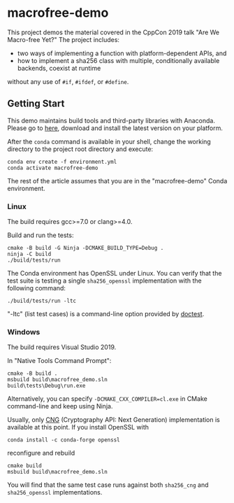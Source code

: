 # macrofree-demo

This project demos the material covered in the CppCon 2019 talk "Are We Macro-free Yet?" The project includes:

- two ways of implementing a function with platform-dependent APIs, and
- how to implement a sha256 class with multiple, conditionally available backends, coexist at runtime

without any use of `#if`, `#ifdef`, or `#define`.

## Getting Start

This demo maintains build tools and third-party libraries with Anaconda.  Please go to [here](https://docs.conda.io/en/latest/miniconda.html), download and install the latest version on your platform.

After the `conda` command is available in your shell, change the working directory to the project root directory and execute:

```shell
conda env create -f environment.yml
conda activate macrofree-demo
```

The rest of the article assumes that you are in the "macrofree-demo" Conda environment.

### Linux

The build requires gcc>=7.0 or clang>=4.0.

Build and run the tests:

```
cmake -B build -G Ninja -DCMAKE_BUILD_TYPE=Debug .
ninja -C build
./build/tests/run
```

The Conda environment has OpenSSL under Linux.  You can verify that the test suite is testing a single `sha256_openssl` implementation with the following command:

```
./build/tests/run -ltc
```

"-ltc" (list test cases) is a command-line option provided by [doctest](https://github.com/onqtam/doctest).

### Windows

The build requires Visual Studio 2019.

In "Native Tools Command Prompt":

```
cmake -B build .
msbuild build\macrofree_demo.sln
build\tests\Debug\run.exe
```

Alternatively, you can specify `-DCMAKE_CXX_COMPILER=cl.exe` in CMake command-line and keep using Ninja.

Usually, only [CNG](https://docs.microsoft.com/en-us/windows/win32/seccng/cng-portal) (Cryptography API: Next Generation) implementation is available at this point.  If you install OpenSSL with

```shell
conda install -c conda-forge openssl
```

reconfigure and rebuild

```shell
cmake build
msbuild build\macrofree_demo.sln
```

You will find that the same test case runs against both `sha256_cng` and `sha256_openssl` implementations.
